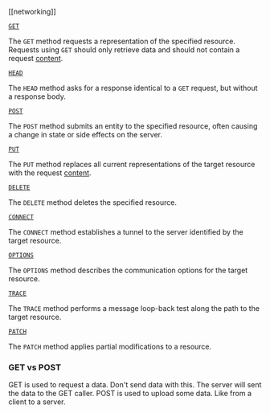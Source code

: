 [[networking]]

[`GET`](https://developer.mozilla.org/en-US/docs/Web/HTTP/Methods/GET)

The `GET` method requests a representation of the specified resource. Requests using `GET` should only retrieve data and should not contain a request [content](https://developer.mozilla.org/en-US/docs/Glossary/HTTP_Content).

[`HEAD`](https://developer.mozilla.org/en-US/docs/Web/HTTP/Methods/HEAD)

The `HEAD` method asks for a response identical to a `GET` request, but without a response body.

[`POST`](https://developer.mozilla.org/en-US/docs/Web/HTTP/Methods/POST)

The `POST` method submits an entity to the specified resource, often causing a change in state or side effects on the server.

[`PUT`](https://developer.mozilla.org/en-US/docs/Web/HTTP/Methods/PUT)

The `PUT` method replaces all current representations of the target resource with the request [content](https://developer.mozilla.org/en-US/docs/Glossary/HTTP_Content).

[`DELETE`](https://developer.mozilla.org/en-US/docs/Web/HTTP/Methods/DELETE)

The `DELETE` method deletes the specified resource.

[`CONNECT`](https://developer.mozilla.org/en-US/docs/Web/HTTP/Methods/CONNECT)

The `CONNECT` method establishes a tunnel to the server identified by the target resource.

[`OPTIONS`](https://developer.mozilla.org/en-US/docs/Web/HTTP/Methods/OPTIONS)

The `OPTIONS` method describes the communication options for the target resource.

[`TRACE`](https://developer.mozilla.org/en-US/docs/Web/HTTP/Methods/TRACE)

The `TRACE` method performs a message loop-back test along the path to the target resource.

[`PATCH`](https://developer.mozilla.org/en-US/docs/Web/HTTP/Methods/PATCH)

The `PATCH` method applies partial modifications to a resource.

### GET vs POST

GET is used to request a data. Don't send data with this. The server will sent the data to the GET caller.
POST is used to upload some data. Like from a client to a server.